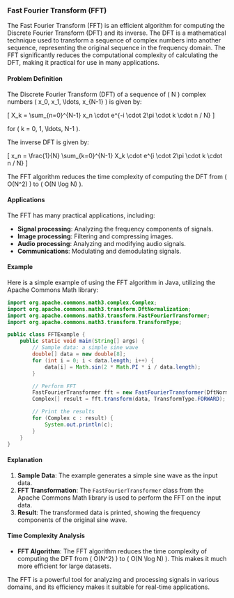 ### Fast Fourier Transform (FFT)

The Fast Fourier Transform (FFT) is an efficient algorithm for computing the Discrete Fourier Transform (DFT) and its inverse. The DFT is a mathematical technique used to transform a sequence of complex numbers into another sequence, representing the original sequence in the frequency domain. The FFT significantly reduces the computational complexity of calculating the DFT, making it practical for use in many applications.

#### Problem Definition

The Discrete Fourier Transform (DFT) of a sequence of \( N \) complex numbers \( x_0, x_1, \ldots, x_{N-1} \) is given by:

\[ X_k = \sum_{n=0}^{N-1} x_n \cdot e^{-i \cdot 2\pi \cdot k \cdot n / N} \]

for \( k = 0, 1, \ldots, N-1 \).

The inverse DFT is given by:

\[ x_n = \frac{1}{N} \sum_{k=0}^{N-1} X_k \cdot e^{i \cdot 2\pi \cdot k \cdot n / N} \]

The FFT algorithm reduces the time complexity of computing the DFT from \( O(N^2) \) to \( O(N \log N) \).

#### Applications

The FFT has many practical applications, including:
- **Signal processing**: Analyzing the frequency components of signals.
- **Image processing**: Filtering and compressing images.
- **Audio processing**: Analyzing and modifying audio signals.
- **Communications**: Modulating and demodulating signals.

#### Example

Here is a simple example of using the FFT algorithm in Java, utilizing the Apache Commons Math library:

```java
import org.apache.commons.math3.complex.Complex;
import org.apache.commons.math3.transform.DftNormalization;
import org.apache.commons.math3.transform.FastFourierTransformer;
import org.apache.commons.math3.transform.TransformType;

public class FFTExample {
    public static void main(String[] args) {
        // Sample data: a simple sine wave
        double[] data = new double[8];
        for (int i = 0; i < data.length; i++) {
            data[i] = Math.sin(2 * Math.PI * i / data.length);
        }

        // Perform FFT
        FastFourierTransformer fft = new FastFourierTransformer(DftNormalization.STANDARD);
        Complex[] result = fft.transform(data, TransformType.FORWARD);

        // Print the results
        for (Complex c : result) {
            System.out.println(c);
        }
    }
}
```

#### Explanation

1. **Sample Data**: The example generates a simple sine wave as the input data.
2. **FFT Transformation**: The `FastFourierTransformer` class from the Apache Commons Math library is used to perform the FFT on the input data.
3. **Result**: The transformed data is printed, showing the frequency components of the original sine wave.

#### Time Complexity Analysis

- **FFT Algorithm**: The FFT algorithm reduces the time complexity of computing the DFT from \( O(N^2) \) to \( O(N \log N) \). This makes it much more efficient for large datasets.

The FFT is a powerful tool for analyzing and processing signals in various domains, and its efficiency makes it suitable for real-time applications.